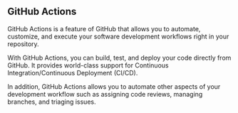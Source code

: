 ## GitHub Actions

GitHub Actions is a feature of GitHub that allows you to automate, customize, and execute your software development workflows right in your repository. 

With GitHub Actions, you can build, test, and deploy your code directly from GitHub. It provides world-class support for Continuous Integration/Continuous Deployment (CI/CD). 

In addition, GitHub Actions allows you to automate other aspects of your development workflow such as assigning code reviews, managing branches, and triaging issues.